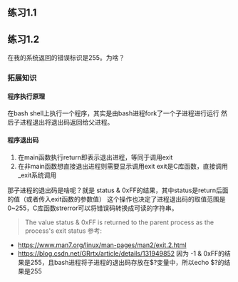 ## 练习1.1

## 练习1.2
在我的系统返回的错误标识是255。为啥？

### 拓展知识

#### 程序执行原理
在bash shell上执行一个程序，其实是由bash进程fork了一个子进程进行运行
然后子进程退出将退出码返回给父进程。

#### 程序退出码
1. 在main函数执行return即表示退出进程，等同于调用exit
2. 在非main函数想直接退出进程则需要显示调用exit
exit是C库函数，直接调用_exit系统调用

那子进程的退出码是啥呢？就是 status & 0xFF的结果，其中status是return后面的值（或者传入exit函数的参数值）
这个操作也决定了进程退出码的取值范围是0~255，C库函数strerror可以将错误码转换成可读的字符串。
> The value status & 0xFF is returned to the parent process as the process's exit status
参考:
- https://www.man7.org/linux/man-pages/man2/exit.2.html
- https://blog.csdn.net/GRrtx/article/details/131949852
因为 -1 & 0xFF的结果是255，且bash进程将子进程的退出码存放在$?变量中，所以echo $?的结果是255
